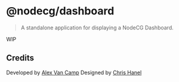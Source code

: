 # @nodecg/dashboard
> A standalone application for displaying a NodeCG Dashboard.

WIP

## Credits
Developed by [Alex Van Camp](https://twitter.com/vancamp)
Designed by [Chris Hanel](https://twitter.com/chrishanel)
